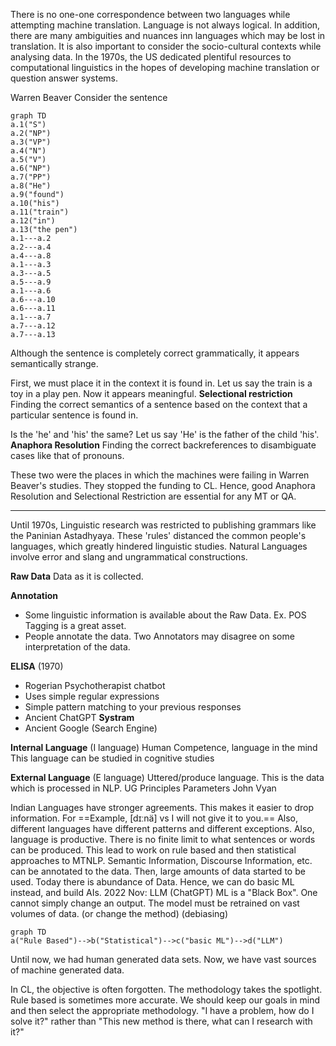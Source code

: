There is no one-one correspondence between two languages while attempting machine translation. Language is not always logical. In addition, there are many ambiguities and nuances inn languages which may be lost in translation. It is also important to consider the socio-cultural contexts while analysing data.
In the 1970s, the US dedicated plentiful resources to computational linguistics in the hopes of developing machine translation or question answer systems.

Warren Beaver
Consider the sentence

```mermaid
graph TD
a.1("S")
a.2("NP")
a.3("VP")
a.4("N")
a.5("V")
a.6("NP")
a.7("PP")
a.8("He")
a.9("found")
a.10("his")
a.11("train")
a.12("in")
a.13("the pen")
a.1---a.2
a.2---a.4
a.4---a.8
a.1---a.3
a.3---a.5
a.5---a.9
a.1---a.6
a.6---a.10
a.6---a.11
a.1---a.7
a.7---a.12
a.7---a.13

```

Although the sentence is completely correct grammatically, it appears semantically strange.

First, we must place it in the context it is found in. Let us say the train is a toy in a play pen. Now it appears meaningful.
**Selectional restriction**
Finding the correct semantics of a sentence based on the context that a particular sentence is found in.

Is the 'he' and 'his' the same? Let us say 'He' is the father of the child 'his'.
**Anaphora Resolution**
Finding the correct backreferences to disambiguate cases like that of pronouns.


These two were the places in which the machines were failing in Warren Beaver's studies. They stopped the funding to CL. Hence, good Anaphora Resolution and Selectional Restriction are essential for any MT or QA.



-----
Until 1970s, Linguistic research was restricted to publishing grammars like the Paninian Astadhyaya. These 'rules' distanced the common people's languages, which greatly hindered linguistic studies. Natural Languages involve error and slang and ungrammatical constructions.


**Raw Data**
Data as it is collected.

**Annotation**
* Some linguistic information is available about the Raw Data. Ex. POS Tagging is a great asset. 
* People annotate the data. Two Annotators may disagree on some interpretation of the data. 


**ELISA** (1970)
* Rogerian Psychotherapist chatbot
* Uses simple regular expressions
* Simple pattern matching to your previous responses
* Ancient ChatGPT
**Systram**
* Ancient Google (Search Engine)



**Internal Language** (I language)
Human Competence, language in the mind
This language can be studied in cognitive studies

**External Language** (E language)
Uttered/produce language. 
This is the data which is processed in NLP.
UG
Principles 
Parameters
John Vyan

Indian Languages have stronger agreements. This makes it easier to drop information. For ==Example, \[dɪːnä\] vs I will not give it to you.==
Also, different languages have different patterns and different exceptions. 
Also, language is productive. There is no finite limit to what sentences or words can be produced.
This lead to work on rule based and then statistical approaches to MTNLP.
Semantic Information, Discourse Information, etc. can be annotated to the data. 
Then, large amounts of data started to be used. Today there is abundance of Data. Hence, we can do basic ML instead, and build AIs.
2022 Nov: LLM (ChatGPT)
ML is a "Black Box". One cannot simply change an output. The model must be retrained on vast volumes of data. (or change the method)
(debiasing)

```mermaid
graph TD
a("Rule Based")-->b("Statistical")-->c("basic ML")-->d("LLM")
```

Until now, we had human generated data sets. Now, we have vast sources of machine generated data.

In CL, the objective is often forgotten. The methodology takes the spotlight. Rule based is sometimes more accurate. We should keep our goals in mind and then select the appropriate methodology. "I have a problem, how do I solve it?" rather than "This new method  is there, what can I research with it?"